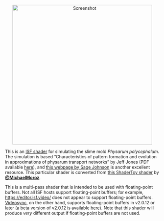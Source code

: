 <p align="center">
  <img width="456" alt="Screenshot" src="https://github.com/user-attachments/assets/36c072bb-0aa6-4c09-8cd6-ab533a53060f" />
</p>

This is an [ISF shader](https://isf.video) for simulating the slime mold
_Physarum polycephalum_. The simulation is based “Characteristics of pattern
formation and evolution in approximations of physarum transport networks” by
Jeff Jones (PDF available [here](https://uwe-repository.worktribe.com/output/980579)),
and [this webpage by Sage Johnson](https://cargocollective.com/sagejenson/physarum)
is another excellent resource. This particular shader is converted from
[this ShaderToy shader](https://www.shadertoy.com/view/tlKGDh) by
[**@MichaelMoroz**](https://github.com/MichaelMoroz).

This is a multi-pass shader that is intended to be used with floating-point
buffers. Not all ISF hosts support floating-point buffers; for example,
https://editor.isf.video/ does not appear to support floating-point buffers.
[Videosync](https://videosync.showsync.com), on the other hand, supports
floating-point buffers in v2.0.12 or later (a beta version of v2.0.12 is
available
[here](https://forum.showsync.com/t/floating-point-buffers-in-isf-shaders/2490/7)).
Note that this shader will produce *very* different output if floating-point
buffers are not used.
